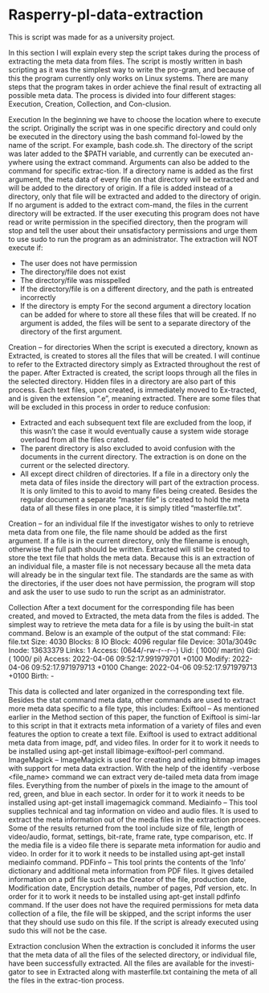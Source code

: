 # Rasperry-pI-data-extraction
This is script was made for as a university project.  

In this section I will explain every step the script takes during the process of extracting the meta data from files. The script is mostly written in bash scripting as it was the simplest way to write the pro-gram, and because of this the program currently only works on Linux systems.
There are many steps that the program takes in order achieve the final result of extracting all possible meta data. The process is divided into four different stages: Execution, Creation, Collection, and Con-clusion.

Execution
In the beginning we have to choose the location where to execute the script. Originally the script was in one specific directory and could only be executed in the directory using the bash command fol-lowed by the name of the script. For example, bash code.sh.
The directory of the script was later added to the $PATH variable, and currently can be executed an-ywhere using the extract command. Arguments can also be added to the command for specific extrac-tion. 
If a directory name is added as the first argument, the meta data of every file on that directory will be extracted and will be added to the directory of origin. If a file is added instead of a directory, only that file will be extracted and added to the directory of origin. If no argument is added to the extract com-mand, the files in the current directory will be extracted.
If the user executing this program does not have read or write permission in the specified directory, then the program will stop and tell the user about their unsatisfactory permissions and urge them to use sudo to run the program as an administrator.
The extraction will NOT execute if:
-	The user does not have permission
-	The directory/file does not exist
-	The directory/file was misspelled 
-	If the directory/file is on a different directory, and the path is entreated incorrectly
-	If the directory is empty
For the second argument a directory location can be added for where to store all these files that will be created. If no argument is added, the files will be sent to a separate directory of the directory of the first argument.


Creation – for directories
When the script is executed a directory, known as Extracted, is created to stores all the files that will be created. I will continue to refer to the Extracted directory simply as Extracted throughout the rest of the paper. 
After Extracted is created, the script loops through all the files in the selected directory. Hidden files in a directory are also part of this process. Each text files, upon created, is immediately moved to Ex-tracted, and is given the extension “.e”, meaning extracted. There are some files that will be excluded in this process in order to reduce confusion:
-	Extracted and each subsequent text file are excluded from the loop, if this wasn’t the case it would eventually cause a system wide storage overload from all the files crated.
-	The parent directory is also excluded to avoid confusion with the documents in the current directory. The extraction is on done on the current or the selected directory.
-	All except direct children of directories. If a file in a directory only the meta data of files inside the directory will part of the extraction process. It is only limited to this to avoid to many files being created. 
Besides the regular document a separate “master file” is created to hold the meta data of all these files in one place, it is simply titled “masterfile.txt”. 

Creation – for an individual file
If the investigator wishes to only to retrieve meta data from one file, the file name should be added as the first argument. If a file is in the current directory, only the filename is enough, otherwise the full path should be written. Extracted will still be created to store the text file that holds the meta data. Because this is an extraction of an individual file, a master file is not necessary because all the meta data will already be in the singular text file. The standards are the same as with the directories, if the user does not have permission, the program will stop and ask the user to use sudo to run the script as an administrator.


Collection
After a text document for the corresponding file has been created, and moved to Extracted, the meta data from the files is added. The simplest way to retrieve the meta data for a file is by using the built-in stat command. Below is an example of the output of the stat command:
  File: file.txt
  Size: 4030      	Blocks: 8          IO Block: 4096   regular file
Device: 301a/3049c	Inode: 13633379    Links: 1
Access: (0644/-rw-r--r--) Uid: ( 1000/   martin)   Gid: ( 1000/   pi)
Access: 2022-04-06 09:52:17.991979701 +0100
Modify: 2022-04-06 09:52:17.971979713 +0100
Change: 2022-04-06 09:52:17.971979713 +0100
 Birth: -

This data is collected and later organized in the corresponding text file. Besides the stat command meta data, other commands are used to extract more meta data specific to a file type, this includes:
Exiftool – As mentioned earlier in the Method section of this paper, the function of Exiftool is simi-lar to this script in that it extracts meta information of a variety of files and even features the option to create a text file. Exiftool is used to extract additional meta data from image, pdf, and video files. In order for it to work it needs to be installed using apt-get install libimage-exiftool-perl command.
ImageMagick – ImageMagick is used for creating and editing bitmap images with support for meta data extraction. With the help of the identify -verbose <file_name> command we can extract very de-tailed meta data from image files. Everything from the number of pixels in the image to the amount of red, green, and blue in each sector. In order for it to work it needs to be installed using apt-get install imagemagick command.
Mediainfo – This tool supplies technical and tag information on video and audio files. It is used to extract the meta information out of the media files in the extraction procees. Some of the results returned from the tool include size of file, length of video/audio, format, settings, bit-rate, frame rate, type comparison, etc. If the media file is a video file there is separate meta information for audio and video. In order for it to work it needs to be installed using apt-get install mediainfo command.
PDFinfo – This tool prints the contents of the ‘Info’ dictionary and additional meta information from PDF files. It gives detailed information on a pdf file such as the Creator of the file, production date, Modification date, Encryption details, number of pages, Pdf version, etc. In order for it to work it needs to be installed using apt-get install pdfinfo command.
If the user does not have the required permissions for meta data collection of a file, the file will be skipped, and the script informs the user that they should use sudo on this file. If the script is already executed using sudo this will not be the case.


Extraction conclusion
When the extraction is concluded it informs the user that the meta data of all the files of the selected directory, or individual file, have been successfully extracted. All the files are available for the investi-gator to see in Extracted along with masterfile.txt containing the meta of all the files in the extrac-tion process.
